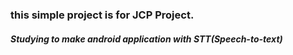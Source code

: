 ### this simple project is for JCP Project.

##### Studying to make android application with STT(Speech-to-text) 

